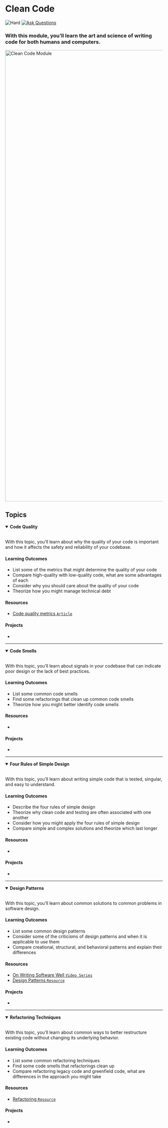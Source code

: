 # Clean Code

![Hard](https://img.shields.io/badge/Difficulty-◆%20Hard-black?style=flat-square)
<a href="https://github.com/engineerkit/engineerkit/discussions">![Ask Questions](https://img.shields.io/badge/Ask%20Questions%20-blue.svg?style=flat-square&logo=discourse&logoWidth=15&labelColor=555&color=4d51cc)</a>

### With this module, you’ll learn the art and science of writing code for both humans and computers.

<img width="1440" alt="Clean Code Module" src="https://user-images.githubusercontent.com/894178/138357230-15d654b7-8d0f-4584-bdb9-d9bc73f3b605.png">

## Topics

<details open>
   <summary><b>Code Quality</b></summary><br/>

   With this topic, you’ll learn about why the quality of your code is important and how it affects the safety and reliability of your codebase.
   
   #### Learning Outcomes
   * List some of the metrics that might determine the quality of your code
   * Compare high-quality with low-quality code, what are some advantages of each
   * Consider why you should care about the quality of your code
   * Theorize how you might manage technical debt

   #### Resources
   * [Code quality metrics `Article`](https://blog.ndepend.com/code-quality-metrics-signal-noise/)

   #### Projects
   *
</details>

----

<details open>
   <summary><b>Code Smells</b></summary><br/>

   With this topic, you’ll learn about signals in your codebase that can indicate poor design or the lack of best practices.
   
   #### Learning Outcomes
   * List some common code smells
   * Find some refactorings that clean up common code smells
   * Theorize how you might better identify code smells

   #### Resources
   * 

   #### Projects
   *
</details>

----

<details open>
   <summary><b>Four Rules of Simple Design</b></summary><br/>

   With this topic, you’ll learn about writing simple code that is tested, singular, and easy to understand.
   
   #### Learning Outcomes
   * Describe the four rules of simple design
   * Theorize why clean code and testing are often associated with one another
   * Consider how you might apply the four rules of simple design
   * Compare simple and complex solutions and theorize which last longer

   #### Resources
   * 

   #### Projects
   *
</details>

----

<details open>
   <summary><b>Design Patterns</b></summary><br/>

   With this topic, you’ll learn about common solutions to common problems in software design.
   
   #### Learning Outcomes
   * List some common design patterns
   * Consider some of the criticisms of design patterns and when it is applicable to use them
   * Compare creational, structural, and behavioral patterns and explain their differences

   #### Resources
   * [On Writing Software Well `Video Series`](https://www.youtube.com/watch?v=wXaC0YvDgIo&list=PL9wALaIpe0Py6E_oHCgTrD6FvFETwJLlx&index=1)
   * [Design Patterns `Resource`](https://refactoring.guru/design-patterns)

   #### Projects
   *
</details>

----

<details open>
   <summary><b>Refactoring Techniques</b></summary><br/>

   With this topic, you’ll learn about common ways to better restructure existing code without changing its underlying behavior. 
   
   #### Learning Outcomes
   * List some common refactoring techniques
   * Find some code smells that refactorings clean up
   * Compare refactoring legacy code and greenfield code, what are differences in the approach you might take

   #### Resources
   * [Refactoring `Resource`](https://refactoring.guru/refactoring)

   #### Projects
   *
</details>
